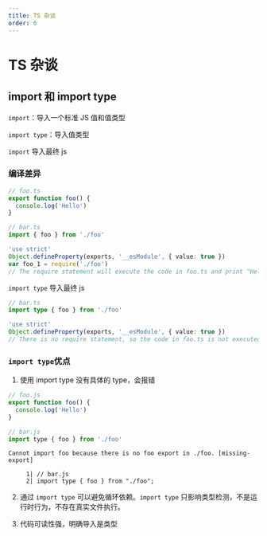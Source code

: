 ```yaml
---
title: TS 杂谈
order: 6
---
```


# TS 杂谈

## import 和 import type

`import`：导入一个标准 JS 值和值类型

`import type`：导入值类型

`import` 导入最终 js

### 编译差异

```ts
// foo.ts
export function foo() {
  console.log('Hello')
}

// bar.ts
import { foo } from './foo'
```

```ts
'use strict'
Object.defineProperty(exports, '__esModule', { value: true })
var foo_1 = require('./foo')
// The require statement will execute the code in foo.ts and print "Hello" to the console
```

`import type` 导入最终 js

```ts
// bar.ts
import type { foo } from './foo'
```

```ts
'use strict'
Object.defineProperty(exports, '__esModule', { value: true })
// There is no require statement, so the code in foo.ts is not executed and nothing is printed to the console
```

### `import type`优点

1. 使用 import type 没有具体的 type，会报错

```js
// foo.js
export function foo() {
  console.log('Hello')
}

// bar.js
import type { foo } from './foo'
```

```
Cannot import foo because there is no foo export in ./foo. [missing-export]

     1| // bar.js
     2| import type { foo } from "./foo";
```

2. 通过 `import type` 可以避免循环依赖。`import type` 只影响类型检测，不是运行时行为，不存在真实文件执行。

3. 代码可读性强，明确导入是类型
